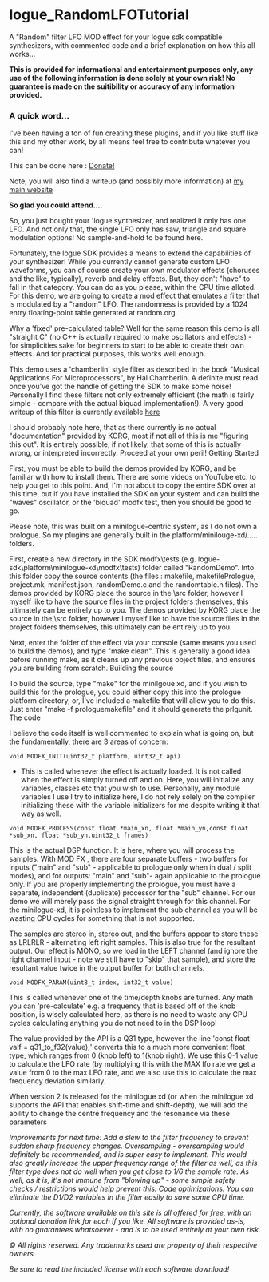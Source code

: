 # logue_RandomLFOTutorial

A "Random" filter LFO MOD effect for your logue sdk compatible synthesizers, with commented code and a brief explanation on how this all works...

**This is provided for informational and entertainment purposes only, any use of the following information is done solely at your own risk! No guarantee is made on the suitibility or accuracy of any information provided.**

### A quick word...
I've been having a ton of fun creating these plugins, and if you like stuff like this and my other work, by all means feel free to contribute whatever you can!

This can be done here :  [Donate!](https://www.paypal.com/cgi-bin/webscr?cmd=_s-xclick&hosted_button_id=MSTCVLXMG7Z5J&source=url)


Note, you will also find a writeup (and possibly more information) at [my main website](http://hammondeggsmusic.ca/blognotes/note2.html)



**So glad you could attend....**

So, you just bought your 'logue synthesizer, and realized it only has one LFO. And not only that, the single LFO only has saw, triangle and square modulation options! No sample-and-hold to be found here.

Fortunately, the logue SDK provides a means to extend the capabilities of your synthesizer! While you currently cannot generate custom LFO waveforms, you can of course create your own modulator effects (choruses and the like, typically), reverb and delay effects. But, they don't "have" to fall in that category. You can do as you please, within the CPU time alloted. For this demo, we are going to create a mod effect that emulates a filter that is modulated by a "random" LFO. The randomness is provided by a 1024 entry floating-point table generated at random.org.

Why a 'fixed' pre-calculated table? Well for the same reason this demo is all "straight C" (no C++ is actually required to make oscillators and effects) - for simplicities sake for beginners to start to be able to create their own effects. And for practical purposes, this works well enough.

This demo uses a 'chamberlin' style filter as described in the book "Musical Applications For Microprocessors", by Hal Chamberlin. A definite must read once you've got the handle of getting the SDK to make some noise! Personally I find these filters not only extremely efficient (the math is fairly simple - compare with the actual biquad implementation!). A very good writeup of this filter is currently available [here]( https://www.earlevel.com/main/2003/03/02/the-digital-state-variable-filter/)

I should probably note here, that as there currently is no actual "documentation" provided by KORG, most if not all of this is me "figuring this out". It is entirely possible, if not likely, that some of this is actually wrong, or interpreted incorrectly. Proceed at your own peril!
Getting Started

First, you must be able to build the demos provided by KORG, and be familiar with how to install them. There are some videos on YouTube etc. to help you get to this point. And, I'm not about to copy the entire SDK over at this time, but if you have installed the SDK on your system and can build the "waves" oscillator, or the 'biquad' modfx test, then you should be good to go.

Please note, this was built on a minilogue-centric system, as I do not own a prologue. So my plugins are generally built in the platform/minilouge-xd/..... folders. 

First, create a new directory in the SDK modfx\tests (e.g. logue-sdk\platform\minilogue-xd\modfx\tests\) folder called "RandomDemo". Into this folder copy the source contents (the files : makefile, makefilePrologue, project.mk, manifest.json, randomDemo.c and the randomtable.h files). The demos provided by KORG place the source in the \src folder, however I myself like to have the source files in the project folders themselves, this ultimately can be entirely up to you. The demos provided by KORG place the source in the \src folder, however I myself like to have the source files in the project folders themselves, this ultimately can be entirely up to you.

Next, enter the folder of the effect via your console (same means you used to build the demos), and type "make clean". This is generally a good idea before running make, as it cleans up any previous object files, and ensures you are building from scratch.
Building the source

To build the source, type "make" for the minilgoue xd, and if you wish to build this for the prologue, you could either copy this into the prologue platform directory, or, I've included a makefile that will allow you to do this. Just enter "make -f prologuemakefile" and it should generate the prlgunit.
The code

I believe the code itself is well commented to explain what is going on, but the fundamentally, there are 3 areas of concern:

`void MODFX_INIT(uint32_t platform, uint32_t api)`

- This is called whenever the effect is actually loaded. It is not called when the effect is simply turned off and on. Here, you will initialize any variables, classes etc that you wish to use. Personally, any module variables I use I try to initialize here, I do not rely solely on the compiler initializing these with the variable initializers for me despite writing it that way as well.

`void MODFX_PROCESS(const float *main_xn, float *main_yn,const float *sub_xn, float *sub_yn,uint32_t frames)`

This is the actual DSP function. It is here, where you will process the samples. With MOD FX , there are four separate buffers - two buffers for inputs ("main" and "sub" - applicable to prologue only when in dual / split modes), and for outputs: "main" and "sub"- again applicable to the prologue only. If you are properly implementing the prologue, you must have a separate, independent (duplicate) processor for the "sub" channel. For our demo we will merely pass the signal straight through for this channel. For the minilogue-xd, it is pointless to implement the sub channel as you will be wasting CPU cycles for something that is not supported.

The samples are stereo in, stereo out, and the buffers appear to store these as LRLRLR - alternating left right samples. This is also true for the resultant output. Our effect is MONO, so we load in the LEFT channel (and ignore the right channel input - note we still have to "skip" that sample), and store the resultant value twice in the output buffer for both channels.

`void MODFX_PARAM(uint8_t index, int32_t value)`

This is called whenever one of the time/depth knobs are turned. Any math you can 'pre-calculate' e.g. a frequency that is based off of the knob position, is wisely calculated here, as there is no need to waste any CPU cycles calculating anything you do not need to in the DSP loop!

The value provided by the API is a Q31 type, however the line 'const float valf = q31_to_f32(value);' converts this to a much more convenient float type, which ranges from 0 (knob left) to 1(knob right). We use this 0-1 value to calculate the LFO rate (by multiplying this with the MAX lfo rate we get a value from 0 to the max LFO rate, and we also use this to calculate the max frequency deviation similarly.


When version 2 is released for the minilogue xd (or when the minilogue xd supports the API that enables shift-time and shift-depth), we will add the ability to change the centre frequency and the resonance via these parameters

*Improvements for next time: Add a slew to the filter frequency to prevent sudden sharp frequency changes. Oversampling - oversampling would definitely be recommended, and is super easy to implement. This would also greatly increase the upper frequency range of the filter as well, as this filter type does not do well when you get close to 1/6 the sample rate. As well, as it is, it's not immune from "blowing up" - some simple safety checks / restrictions would help prevent this. Code optimizations. You can eliminate the D1/D2 variables in the filter easily to save some CPU time.*

*Currently, the software available on this site is all offered for free, with an optional donation link for each if you like. All software is provided as-is, with no guarantees whatsoever - and is to be used entirely at your own risk.*

*© All rights reserved. Any trademarks used are property of their respective owners*

*Be sure to read the included license with each software download!*

